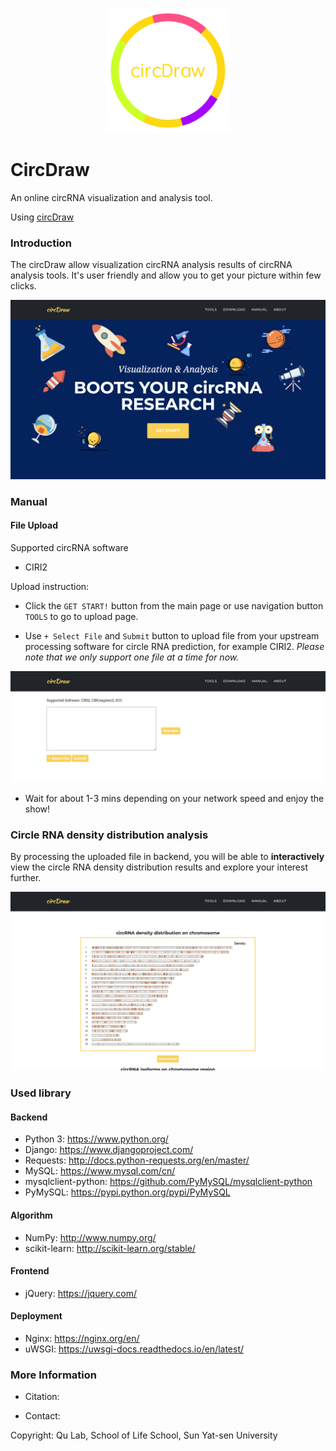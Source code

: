 <p align="center"><img src="cirDraw/media/logo.png" alt="200" width="200"></p>

# CircDraw

An online circRNA visualization and analysis tool. 

Using [circDraw](http://144.202.101.9)

### Introduction

The circDraw allow visualization circRNA analysis results of circRNA analysis tools. It's user friendly and allow you to get your picture within few clicks. 

<p align="center"><img src="home.png" alt="300" width="cover"></p>




### Manual

#### File Upload

Supported circRNA software

- CIRI2



Upload instruction:
- Click the `GET START!` button from the main page or use navigation button `TOOLS` to go to upload page.


- Use `+ Select File` and `Submit` button to upload file from your upstream processing software for circle RNA prediction, for example CIRI2. *Please note that we only support one file at a time for now.*

<p align="center"><img src="upload.png" alt="300" width="uploadr"></p>

- Wait for about 1-3 mins depending on your network speed and enjoy the show!


### Circle RNA density distribution analysis
By processing the uploaded file in backend, you will be able to __interactively__ view the circle RNA density distribution results and explore your interest further.

<p align="center"><img src="density.png" alt="300" width="cover"></p>


[//]: # (### How to read Results?)


### Used library
#### Backend
- Python 3: https://www.python.org/
- Django: https://www.djangoproject.com/
- Requests: http://docs.python-requests.org/en/master/
- MySQL: https://www.mysql.com/cn/
- mysqlclient-python: https://github.com/PyMySQL/mysqlclient-python
- PyMySQL: https://pypi.python.org/pypi/PyMySQL

#### Algorithm
- NumPy: http://www.numpy.org/
- scikit-learn: http://scikit-learn.org/stable/

#### Frontend
- jQuery: https://jquery.com/

#### Deployment 
- Nginx: https://nginx.org/en/
- uWSGI: https://uwsgi-docs.readthedocs.io/en/latest/

[//]: # (## About)


### More Information

- Citation: 

- Contact: 


Copyright: Qu Lab, School of Life School, Sun Yat-sen University
